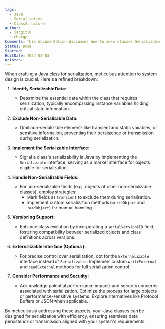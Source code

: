 ```yaml
---
tags:
  - Java
  - Serialization
  - ClassStructure
author:
  - jacgit18
  - chatgpt
Comments: This documentation discusses how to make classes Serializable.
Status: Done
Started: 
EditDate: 2024-03-03
Relates:
---
```

When crafting a Java class for serialization, meticulous attention to system design is crucial. Here's a refined breakdown:

1. **Identify Serializable Data:**
   - Determine the essential data within the class that requires serialization, typically encompassing instance variables holding critical state information.

2. **Exclude Non-Serializable Data:**
   - Omit non-serializable elements like transient and static variables, or sensitive information, preventing their persistence or transmission during serialization.

3. **Implement the Serializable Interface:**
   - Signal a class's serializability in Java by implementing the `Serializable` interface, serving as a marker interface for objects eligible for serialization.

4. **Handle Non-Serializable Fields:**
   - For non-serializable fields (e.g., objects of other non-serializable classes), employ strategies:
     - Mark fields as `transient` to exclude them during serialization.
     - Implement custom serialization methods (`writeObject` and `readObject`) for manual handling.

5. **Versioning Support:**
   - Enhance class evolution by incorporating a `serialVersionUID` field, fostering compatibility between serialized objects and class definitions across versions.

6. **Externalizable Interface (Optional):**
   - For precise control over serialization, opt for the `Externalizable` interface instead of `Serializable`. Implement custom `writeExternal` and `readExternal` methods for full serialization control.

7. **Consider Performance and Security:**
   - Acknowledge potential performance impacts and security concerns associated with serialization. Optimize the process for large objects or performance-sensitive systems. Explore alternatives like Protocol Buffers or JSON when applicable.

By meticulously addressing these aspects, your Java classes can be designed for serialization with efficiency, ensuring seamless data persistence or transmission aligned with your system's requirements.